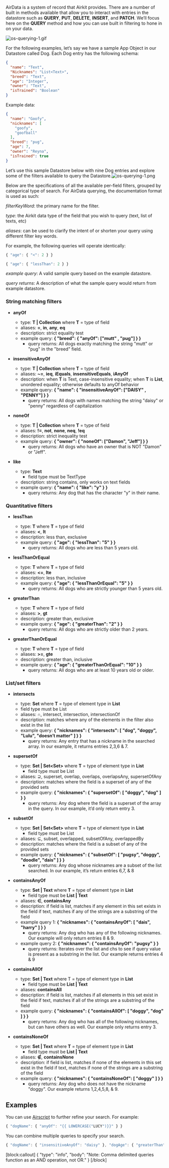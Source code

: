 AirData is a system of record that Airkit provides. There are a number of built in methods available that allow you to interact with entries in the datastore such as **QUERY**, **PUT**, **DELETE**, **INSERT**, and **PATCH**. We’ll focus here on the **QUERY** method and how you can use built in filtering to hone in on your data.


![os-querying-1.gif](./assets_v1714/airdata-querying-capabilities-v1714-0.gif)


For the following examples, let’s say we have a sample App Object in our Datastore called Dog. Each Dog entry has the following schema:



```json Airscript
{
  "name": "Text",
  "Nicknames": "List<Text>",
  "breed": "Text",
  "age": "Integer",
  "owner": "Text",
  "isTrained": "Boolean"
}
```

Example data:



```json Airscript
{
  "name": "Goofy",
  "nicknames": [
    "goofy",
    "goofball"
  ],
  "breed": "pug",
  "age": 7,
  "owner": "Reyna",
  "isTrained": true
}
```

Let’s use this sample Datastore below with nine Dog entries and explore some of the filters available to query the Datastore.![os-querying-1.png](./assets_v1714/airdata-querying-capabilities-v1714-1.png)


Below are the specifications of all the available per-field filters, grouped by categorical type of search. For AirData querying, the documentation format is used as such:


*filterKeyWord*: the primary name for the filter.


*type*: the Airkit data type of the field that you wish to query (text, list of texts, etc)


*aliases*: can be used to clarify the intent of or shorten your query using different filter key words.

 For example, the following queries will operate identically:

```javascript Airscript
{ "age": { "<": 2 } }
```

```javascript Airscript
{ "age": { "lessThan": 2 } }
```

*example query*: A valid sample query based on the example datastore.


*query returns*: A description of what the sample query would return from example datastore.


### String matching filters


* **anyOf**

    + type: **T | Collection<T>** where **T** = type of field
    + aliases: **=**, **in**, **any**, **eq**
    + description: strict equality test
    + example query: **{ "breed": { "anyOf": ["mutt" , "pug"] } }**
        - query returns: All dogs exactly matching the string "mutt" or "pug" in the "breed" field.


* **insensitiveAnyOf**

    + type: **T | Collection<T>** where **T** = type of field
    + aliases: **~=**, **ieq**, **iEquals**, **insensitiveEquals**, **iAnyOf**
    + description: when **T** is Text, case-insensitive equality; when **T** is **List**, unordered equality; otherwise defaults to anyOf behavior
    + example query: **{ "name": { "insensitiveAnyOf": ["DAISY" , "PENNY"] } }**
        - query returns: All dogs with names matching the string "daisy" or "penny" regardless of capitalization


* **noneOf**

    + type: **T | Collection<T>** where **T** = type of field
    + aliases: **!=**, **not**, **none**, **neq**, **!eq**
    + description: strict inequality test
    + example query: **{ "owner": { "noneOf": ["Damon", "Jeff"] } }**
         - query returns: All dogs who have an owner that is NOT "Damon" or "Jeff".


* **like**

    + type: **Text**
        - field type must be TextType
    + description: string contains, only works on text fields
    + example query: **{ "name": { "like": "y" } }**
        - query returns: Any dog that has the character "y" in their name.


### Quantitative filters


* **lessThan**

    + type: **T** where **T** = type of field
    + aliases: **<**, **lt**
    + description: less than, exclusive
    + example query: **{ "age": { "lessThan": "5" } }**
        - query returns: All dogs who are less than 5 years old.


* **lessThanOrEqual**

    + type: **T** where **T** = type of field
    + aliases: **<=**, **lte**
    + description: less than, inclusive
    + example query: **{ "age": { "lessThanOrEqual": "5" } }**
        - query returns: All dogs who are strictly younger than 5 years old.


* **greaterThan**

    + type: **T** where **T** = type of field
    + aliases: **>**, **gt**
    + description: greater than, exclusive
    + example query: **{ "age": { "greaterThan": "2" } }**
        - query returns: All dogs who are strictly older than 2 years.


* **greaterThanOrEqual**

    + type: **T** where **T** = type of field
    + aliases: **>=**, **gte**
    + description: greater than, inclusive
    + example query: **{ "age": { "greaterThanOrEqual": "10" } }**
        - query returns: All dogs who are at least 10 years old or older.


### List/set filters


* **intersects**

    + type: **Set<T>** where **T** = type of element type in **List<T>**
    + field type must be List
    + aliases: ∩, intersect, intersection, intersectionOf
    + description: matches where any of the elements in the filter also exist in the list
    + example query: **{ "nicknames": { "intersects": [ "dog", "doggy", "Lulu", "doesn’t matter" ] } }**
        - query returns: Any entry that has a nickname in the searched array. In our example, it returns entries 2,3,6 & 7.


* **supersetOf**

    + type: **Set<T> | Set<Set<T>>** where **T** = type of element type in **List<T>**
        - field type must be List
    + aliases: ⊇, superset, overlap, overlaps, overlapsAny, supersetOfAny
    + description: matches where the field is a superset of any of the provided sets
    + example query: **{ "nicknames": { "supersetOf": [ "doggy", "dog" ] } }**
        - query returns: Any dog where the field is a superset of the array in the query. In our example, it’d only return entry 3.


* **subsetOf**

    + type: **Set<T> | Set<Set<T>>** where **T** = type of element type in **List<T>**
        - field type must be List
    + aliases: ⊆, subset, overlapped, subsetOfAny, overlappedBy
    + description: matches where the field is a subset of any of the provided sets
    + example query: **{ "nicknames": { "subsetOf": [ "pugsy", "doggy", "doodle", "dais" ] } }**
         - query returns: Any dog whose nicknames are a subset of the list searched. In our example, it’s return entries 6,7, & 8


* **containsAnyOf**
    + type: **Set<T> | Text** where **T** = type of element type in **List<T>**
        - field type must be **List | Text**
    + aliases: **∈**, **containsAny**
    + description: if field is list, matches if any element in this set exists in the field if text, matches if any of the strings are a substring of the field
    + example query 1: **{ "nicknames": { "containsAnyOf": [ "dais", "harry" ] } }**
        - query returns: Any dog who has any of the following nicknames. Our example will only return entries 8 & 9.
    + example query 2: **{ "nicknames": { "containsAnyOf": "pugsy" } }**
        - query returns: Iterates over the list and chs to see if query value is present as a substring in the list. Our example returns entries 4 & 9


* **containsAllOf**

    + type: **Set<T> | Text** where T = type of element type in **List<T>**
        - field type must be **List | Text**
    + aliases: **containsAll**
    + description: if field is list, matches if all elements in this set exist in the field if text, matches if all of the strings are a substring of the field
    + example query: **{ "nicknames": { "containsAllOf": [ "doggy", "dog" ] } }**
        - query returns: Any dog who has all of the following nicknames, but can have others as well. Our example only returns entry 3.


* **containsNoneOf**
    + type: **Set<T> | Text** where **T** = type of element type in **List<T>**	
        - field type must be **List | Text**
    + aliases: **∉**, **containsNone**
    + description: if field is list, matches if none of the elements in this set exist in the field if text, matches if none of the strings are a substring of the field
    + example query: **{ "nicknames": { "containsNoneOf": [ "doggy" ] } }**
         - query returns: Any dog who does not have the nickname "doggy". Our example returns 1,2,4,5,8, & 9.


Examples
-------------------


You can use [Airscript](https://support.airkit.com/docs/airscript-quick-start) to further refine your search. For example: 

```javascript Airscript
{ "dogName": { "anyOf": "{{ LOWERCASE("LUCY")}}" } }
```

You can combine multiple queries to specify your search. 

```javascript Airscript
{ "dogName": { "insensitiveAnyOf": "daisy" }, "dogAge": { "greaterThan": 4 } }
```
[block:callout]
{
  "type": "info",
  "body": "Note: Comma delimited queries function as an AND operation, not OR."
}
[/block]